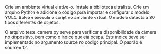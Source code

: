 Crie um ambiente virtual e ative-o.
Instale a biblioteca ultralists.
Crie um arquivo Python e adicione o código para importar e configurar o modelo YOLO.
Salve e execute o script no ambiente virtual.
O modelo detectará 80 tipos diferentes de objetos.


O arquivo teste_camera.py serve para verificar a disponibilidade da câmera no dispositivo, bem como o índice que ela ocupa.
Este índice deve ser implementado no argumento source no código principal. O padrão é source='0'.